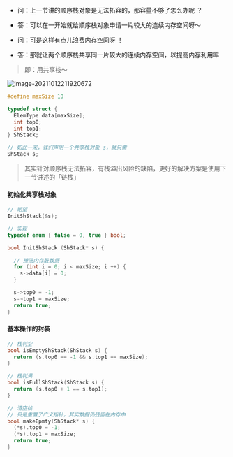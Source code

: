 - 问：上一节讲的顺序栈对象是无法拓容的，那容量不够了怎么办呢 ？

- 答：可以在一开始就给顺序栈对象申请一片较大的连续内存空间呀～

- 问：可是这样有点儿浪费内存空间呀 ！

- 答：那就让两个顺序栈共享同一片较大的连续内存空间，以提高内存利用率

> 即：用共享栈～

![image-20211012211920672](https://aliyun-oss-lpj.oss-cn-qingdao.aliyuncs.com/images/by-picgo/image-20211012211920672.png)

```c
#define maxSize 10

typedef struct {
  ElemType data[maxSize];
  int top0;
  int top1;
} ShStack;
```
```c
// 如此一来，我们声明一个共享栈对象 s，就只需
ShStack s;
```

> 其实针对顺序栈无法拓容，有栈溢出风险的缺陷，更好的解决方案是使用下一节讲述的「链栈」

#### 初始化共享栈对象

```c
// 期望
InitShStack(&s);
```
```c
// 实现
typedef enum { false = 0, true } bool;

bool InitShStack (ShStack* s) {

  // 擦洗内存脏数据
  for (int i = 0; i < maxSize; i ++) {
    s->data[i] = 0;
  }

  s->top0 = -1;
  s->top1 = maxSize;
  return true;
}
```

#### 基本操作的封装

```c
// 栈判空
bool isEmptyShStack(ShStack s) {
  return (s.top0 == -1 && s.top1 == maxSize);
}

// 栈判满
bool isFullShStack(ShStack s) {
  return (s.top0 + 1 == s.top1);
}
```

```c
// 清空栈
// 只是重置了广义指针，其实数据仍残留在内存中
bool makeEpmty(ShStack* s) {
  (*s).top0 = -1;
  (*s).top1 = maxSize;
  return true;
}
```
